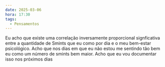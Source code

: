 ```yaml
---
date: 2025-03-06
hora: 17:30
tags:
  - Pensamentos
---
```

Eu acho que existe uma correlação inversamente proporcional signficativa entre a quantidade de Smints que eu como por dia e o meu bem-estar psicológico. Acho que nos dias em que eu não estou me sentindo tão bem eu como um número de smints bem maior. Acho que eu vou documentar isso nos próximos dias



